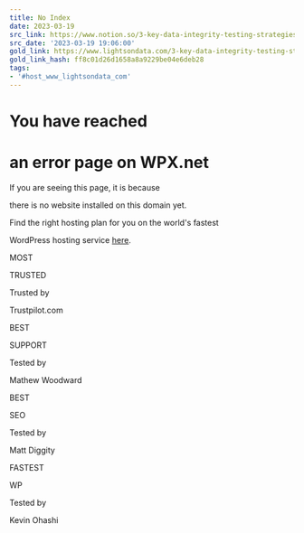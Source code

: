 ```yaml
---
title: No Index
date: 2023-03-19
src_link: https://www.notion.so/3-key-data-integrity-testing-strategies-for-DW-BI-systems-LightsOnData-63e818826cc14162965dffcd3fb791af
src_date: '2023-03-19 19:06:00'
gold_link: https://www.lightsondata.com/3-key-data-integrity-testing-strategies-for-dw-bi-systems/
gold_link_hash: ff8c01d26d1658a8a9229be04e6deb28
tags:
- '#host_www_lightsondata_com'
---
```



You have reached
================


an error page on WPX.net
========================

If you are seeing this page, it is because 


 there is no website installed on this domain
 yet.
 

Find the right hosting plan for you on the world's fastest 


WordPress hosting service [here](https://wpx.net/cart/wordpress-hosting/).


MOST 


TRUSTED


Trusted by 


Trustpilot.com


BEST 


SUPPORT


Tested by 


Mathew Woodward


BEST 


SEO


Tested by 


Matt Diggity


FASTEST 


WP


Tested by 


Kevin Ohashi